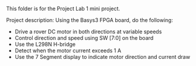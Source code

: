 This folder is for the Project Lab 1 mini project.

Project description:
Using the Basys3 FPGA board, do the following:
- Drive a rover DC motor in both directions at variable speeds
- Control direction and speed using SW [7:0] on the board
- Use the L298N H-bridge
- Detect when the motor current exceeds 1 A
- Use the 7 Segment display to indicate motor direction and current draw
